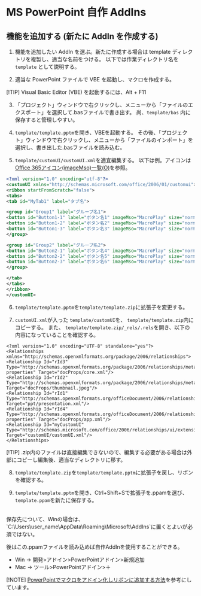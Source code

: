 # MS PowerPoint 自作 AddIns

## 機能を追加する (新たに AddIn を作成する)

1. 機能を追加したい AddIn を選ぶ。新たに作成する場合は template ディレクトリを複製し、適当な名前をつける。
以下では作業ディレクトリ名を `template` として説明する。

2. 適当な PowerPoint ファイルで VBE を起動し、マクロを作成する。


[!TIP]
Visual Basic Editor (VBE) を起動するには、Alt + F11

3. 「プロジェクト」ウィンドウで右クリックし、メニューから「ファイルのエクスポート」を選択して.basファイルで書き出す。
尚、`template/bas` 内に保存すると管理しやすい。

4. `template/template.pptm`を開き、VBEを起動する。
その後、「プロジェクト」ウィンドウで右クリックし、メニューから「ファイルのインポート」を選択し、書き出した.basファイルを読み込む。

5. `template/customUI/customUI.xml`を適宜編集する。
以下は例。アイコンは[Office 365アイコン(imageMso)一覧(O)](https://www.ka-net.org/blog/?p=11361)を参照。
```customUI.xml
<?xml version="1.0" encoding="utf-8"?>
<customUI xmlns="http://schemas.microsoft.com/office/2006/01/customui">
<ribbon startFromScratch="false">
<tabs>
<tab id="MyTab1" label="タブ名">

<group id="Group1" label="グループ名1">
<button id="Button1-1" label="ボタン名1" imageMso="MacroPlay" size="normal" onAction="マクロ名1" />
<button id="Button1-2" label="ボタン名2" imageMso="MacroPlay" size="normal" onAction="マクロ名2" />
<button id="Button1-3" label="ボタン名3" imageMso="MacroPlay" size="normal" onAction="マクロ名3" />
</group>

<group id="Group2" label="グループ名2">
<button id="Button2-1" label="ボタン名4" imageMso="MacroPlay" size="normal" onAction="マクロ名4" />
<button id="Button2-2" label="ボタン名5" imageMso="MacroPlay" size="normal" onAction="マクロ名5" />
<button id="Button2-3" label="ボタン名6" imageMso="MacroPlay" size="normal" onAction="マクロ名6" />
</group>

</tab>
</tabs>
</ribbon>
</customUI>
```

6. `template/template.pptm`を`template/template.zip`に拡張子を変更する。

7.  `customUI.xml`が入った `template/customUI`を、 `template/template.zip`内にコピーする。
また、 `template/template.zip/_rels/.rels`を開き、以下の内容になっていることを確認する。

```.rels
<?xml version="1.0" encoding="UTF-8" standalone="yes"?>
<Relationships xmlns="http://schemas.openxmlformats.org/package/2006/relationships">
<Relationship Id="rId3" Type="http://schemas.openxmlformats.org/package/2006/relationships/metadata/core-properties" Target="docProps/core.xml"/>
<Relationship Id="rId2" Type="http://schemas.openxmlformats.org/package/2006/relationships/metadata/thumbnail" Target="docProps/thumbnail.jpeg"/>
<Relationship Id="rId1" Type="http://schemas.openxmlformats.org/officeDocument/2006/relationships/officeDocument" Target="ppt/presentation.xml"/>
<Relationship Id="rId4" Type="http://schemas.openxmlformats.org/officeDocument/2006/relationships/extended-properties" Target="docProps/app.xml"/>
<Relationship Id="myCustomUI" Type="http://schemas.microsoft.com/office/2006/relationships/ui/extensibility" Target="customUI/customUI.xml"/>
</Relationships>
```

[!TIP]
.zip内のファイルは直接編集できないので、編集する必要がある場合は外部にコピーし編集後、適当なディレクトリに移す。

8. `template/template.zip`を`template/template.pptm`に拡張子を戻し、リボンを確認する。

9. `template/template.pptm`を開き、Ctrl+Shift+Sで拡張子を.ppamを選び、`template.ppam`を新たに保存する。
<br>
保存先について、Winの場合は、`C:\Users\user_name\AppData\Roaming\Microsoft\AddIns`に置くとよいが必須ではない。

後はこの.ppamファイルを読み込めば自作AddInを使用することができる。
- Win -> 開発>アドイン>PowerPointアドイン>新規追加
- Mac -> ツール>PowerPointアドイン>＋




[!NOTE]
[PowerPointでマクロをアドイン化しリボンに追加する方法](https://ppdtp.com/powerpoint/macro-custom-ui/)を参考にしています。

